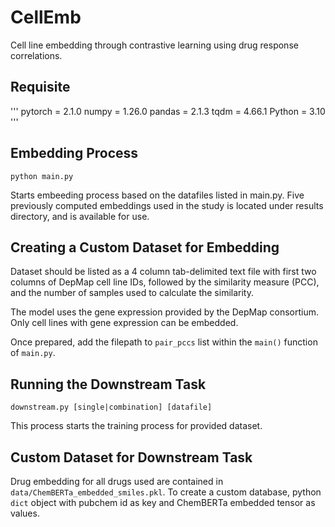 # CellEmb
Cell line embedding through contrastive learning using drug response correlations.

## Requisite

'''
pytorch = 2.1.0
numpy = 1.26.0
pandas = 2.1.3
tqdm = 4.66.1
Python = 3.10
'''

## Embedding Process

```
python main.py 
```

Starts embeeding process based on the datafiles listed in main.py. Five previously computed embeddings used in the study is located under results directory, and is available for use.

## Creating a Custom Dataset for Embedding

Dataset should be listed as a 4 column tab-delimited text file with first two columns of DepMap cell line IDs, followed by the similarity measure (PCC), and the number of samples used to calculate the similarity. 

The model uses the gene expression provided by the DepMap consortium. Only cell lines with gene expression can be embedded. 

Once prepared, add the filepath to ```pair_pccs``` list within the ```main()``` function of ```main.py```.

## Running the Downstream Task
```
downstream.py [single|combination] [datafile]
```
This process starts the training process for provided dataset.


## Custom Dataset for Downstream Task

Drug embedding for all drugs used are contained in ```data/ChemBERTa_embedded_smiles.pkl```. To create a custom database, python ```dict``` object with pubchem id as key and ChemBERTa embedded tensor as values. 